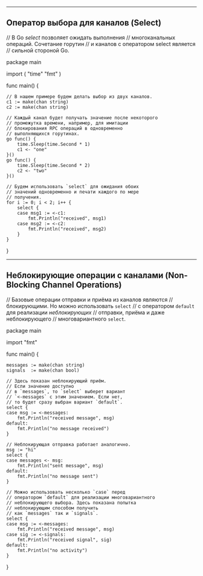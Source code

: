 --------------------------------------------------
Оператор выбора для каналов (Select)
--------------------------------------------------
// В Go _select_ позволяет ожидать выполнения // многоканальных операций. Cочетание горутин // и каналов с оператором
select является // сильной стороной Go.

package main

import (
"time"
"fmt"
)

func main() {

    // В нашем примере будем делать выбор из двух каналов.
    c1 := make(chan string)
    c2 := make(chan string)

    // Каждый канал будет получать значение после некоторого
    // промежутка времени, например, для имитации
    // блокирования RPC операций в одновременно
    // выполняющихся горутинах.
    go func() {
        time.Sleep(time.Second * 1)
        c1 <- "one"
    }()
    go func() {
        time.Sleep(time.Second * 2)
        c2 <- "two"
    }()

    // Будем использовать `select` для ожидания обоих
    // значений одновременно и печати каждого по мере
    // получения.
    for i := 0; i < 2; i++ {
        select {
        case msg1 := <-c1:
            fmt.Println("received", msg1)
        case msg2 := <-c2:
            fmt.Println("received", msg2)
        }
    }

}

--------------------------------------------------
Неблокирующие операции с каналами
(Non-Blocking Channel Operations)
--------------------------------------------------
// Базовые операции отправки и приёма из каналов являются // блокирующими. Но можно использовать `select`
// с оператором `default` для реализации _неблокирующих_
// отправки, приёма и даже неблокирующего // многовариантного `select`.

package main

import "fmt"

func main() {

    messages := make(chan string)
    signals  := make(chan bool)

    // Здесь показан неблокирующий приём.
    // Если значение доступно
    // в `messages`, то `select` выберет вариант
    // `<-messages` с этим значением. Если нет,
    // то будет сразу выбран вариант `default`.
    select {
    case msg := <-messages:
        fmt.Println("received message", msg)
    default:
        fmt.Println("no message received")
    }

    // Неблокирующая отправка работает аналогично.
    msg := "hi"
    select {
    case messages <- msg:
        fmt.Println("sent message", msg)
    default:
        fmt.Println("no message sent")
    }

    // Можно использовать несколько `case` перед
    // оператором `default` для реализации многовариантного
    // неблокирующего выбора. Здесь показана попытка
    // неблокирующим способом получить
    // как `messages` так и `signals`.
    select {
    case msg := <-messages:
        fmt.Println("received message", msg)
    case sig := <-signals:
        fmt.Println("received signal", sig)
    default:
        fmt.Println("no activity")
    }

}


